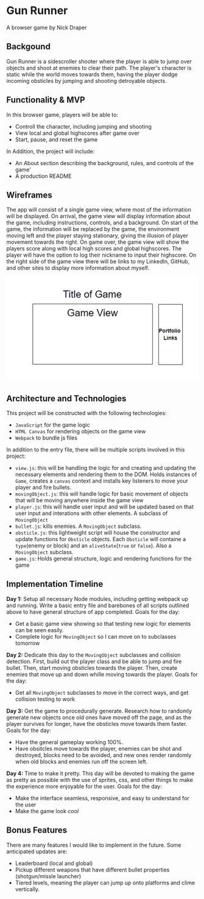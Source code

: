 # Gun Runner
A browser game by Nick Draper

## Backgound
Gun Runner is a sidescroller shooter where the player is able to jump over objects and shoot at enemies to clear their path. The player's character is static while the world moves towards them, having the player dodge incoming obsticles by jumping and shooting detroyable objects. 

## Functionality & MVP
In this browser game, players will be able to:
* Controll the character, including jumping and shooting
* View local and global highscores after game over
* Start, pause, and reset the game

In Addition, the project will include:
* An About section describing the background, rules, and controls of the game'
* A production README

## Wireframes
The app will consist of a single game view, where most of the information will be displayed. On arrival, the game view will display information about the game, including instructions, controls, and a background. On start of the game, the information will be replaced by the game, the environment moving left and the player staying stationary, giving the illusion of player movement towards the right. On game over, the game view will show the players score along with local high scores and global highscores. The player will have the option to log their nickname to input their highscore. On the right side of the game view there will be links to my LinkedIn, GitHub, and other sites to display more information about myself.
<div style="text-align: center"><img src="wireframe.png" alt="wireframe"></div>


## Architecture and Technologies
This project will be constructed with the following technologies:
* `JavaScript` for the game logic
* `HTML Canvas` for rendering objects on the game view
* `Webpack` to bundle js files

In addition to the entry file, there will be multiple scripts involved in this project:
* `view.js`: this will be handling the logic for and creating and updating the necessary elements and rendering them to the DOM. Holds instances of `Game`, creates a `canvas` context and installs key listeners to move your player and fire bullets.
* `movingObject.js`: this will handle logic for basic movement of objects that will be moving anywhere inside the game view
* `player.js`: this will handle user input and will be updated based on that user input and interations with other elements. A subclass of `MovingObject`
* `bullet.js`: kills enemies. A `MovingObject` subclass.
* `obsticle.js`: this lightweight script will house the constructor and update functions for `Obsticle` objects. Each `Obsticle` will containe a `type`(enemy or block) and an `aliveState`(`true` or `false`). Also a `MovingObject` subclass.
* `game.js`: Holds general structure, logic and rendering functions for the game

## Implementation Timeline
**Day 1:** Setup all necessary Node modules, including getting webpack up and running. Write a basic entry file and barebones of all scripts outlined above to have general structure of app completed. Goals for the day:
  * Get a basic game view showing so that testing new logic for elements can be seen easily.
  * Complete logic for `MovingObject` so I can move on to subclasses tomorrow

**Day 2:** Dedicate this day to the `MovingObject` subclasses and collision detection. First, build out the player class and be able to jump and fire bullet. Then, start moving obsticles towards the player. Then, create enemies that move up and down whille moving towards the player. Goals for the day:
  * Get all `MovingObject` subclasses to move in the correct ways, and get collision testing to work

**Day 3:** Get the game to procedurally generate. Research how to randomly generate new objects once old ones have moved off the page, and as the player survives for longer, have the obsticles move towards them faster. Goals for the day:
  * Have the general gameplay working 100%. 
  * Have obsitcles move towards the player, enemies can be shot and destroyed, blocks need to be avoided, and new ones render randomly when old blocks and enemies run off the screen left.

**Day 4:** Time to make it pretty. This day will be devoted to making the game as pretty as possible with the use of sprites, css, and other things to make the experience more enjoyable for the user. Goals for the day:
  * Make the interface seamless, responsive, and easy to understand for the user
  * Make the game look *cool*

## Bonus Features
There are many features I would like to implement in the future. Some anticipated updates are: 
* Leaderboard (local and global)
* Pickup different weapons that have different bullet properties (shotgun/missle launcher)
* Tiered levels, meaning the player can jump up onto platforms and clime vertically.
